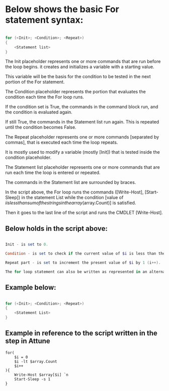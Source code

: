 # Below shows the basic For statement syntax:

```powershell

for (<Init>; <Condition>; <Repeat>)
{
    <Statement list>
}

```

The Init placeholder represents one or more commands that are run before the loop begins. it creates and initializes a variable with a starting value.
 
This variable will be the basis for the condition to be tested in the next portion of the For statement.

The Condition placeholder represents the portion that evaluates the condition each time the For loop runs.
 
If the condition set is True, the commands in the command block run, and the condition is evaluated again.
 
If still True, the commands in the Statement list run again. This is repeated until the condition becomes False.

The Repeat placeholder represents one or more commands [separated by commas], that is executed each time the loop repeats.
 
It is mostly used to modify a variable (mostly [Init]) that is tested inside the condition placeholder.

The Statement list placeholder represents one or more commands that are run each time the loop is entered or repeated.
 
The commands in the Statement list are surrounded by braces.

In the script above, the For loop runs the commands ([Write-Host], [Start-Sleep]) in the statement List while the condition [value of $i is less than sum of the strings in the array ($array.Count)] is satisfied.
 
Then it goes to the last line of the script and runs the CMDLET [Write-Host].

## Below holds in the script above:

```powershell

Init - is set to 0.

Condition - is set to check if the current value of $i is less than the sum of the strings in the array ($array.Count).

Repeat part - is set to increment the present value of $i by 1 (i++).

The for loop statement can also be written as represented in an alternative syntax using the carriage returns instead of semicolons to delimit the Init, Condition, and Repeat portions.

```

## Example below:

```powershell

for (<Init>; <Condition>; <Repeat>)
{
    <Statement List>
}

```

## Example in reference to the script written in the step in Attune

```
for(
    $i = 0
    $i -lt $array.Count
    $i++
){
    Write-Host $array[$i] `n
    Start-Sleep -s 1
}

```
